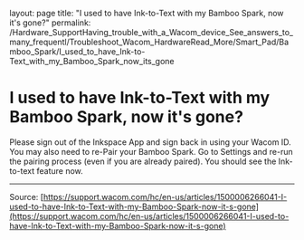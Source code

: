 layout: page
title: "I used to have Ink-to-Text with my Bamboo Spark, now it's gone?"
permalink: /Hardware_SupportHaving_trouble_with_a_Wacom_device_See_answers_to_many_frequentl/Troubleshoot_Wacom_HardwareRead_More/Smart_Pad/Bamboo_Spark/I_used_to_have_Ink-to-Text_with_my_Bamboo_Spark_now_its_gone

# I used to have Ink-to-Text with my Bamboo Spark, now it's gone?

Please sign out of the Inkspace App and sign back in using your Wacom ID.
You may also need to re-Pair your Bamboo Spark.
Go to Settings and re-run the pairing process (even if you are already paired).
You should see the Ink-to-text feature now.

---
Source: [https://support.wacom.com/hc/en-us/articles/1500006266041-I-used-to-have-Ink-to-Text-with-my-Bamboo-Spark-now-it-s-gone](https://support.wacom.com/hc/en-us/articles/1500006266041-I-used-to-have-Ink-to-Text-with-my-Bamboo-Spark-now-it-s-gone)
